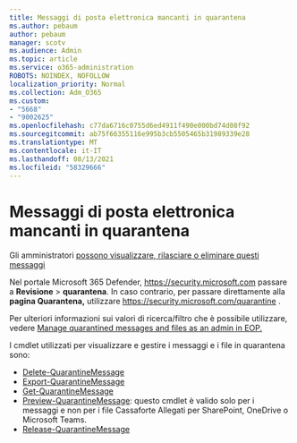 ```yaml
---
title: Messaggi di posta elettronica mancanti in quarantena
ms.author: pebaum
author: pebaum
manager: scotv
ms.audience: Admin
ms.topic: article
ms.service: o365-administration
ROBOTS: NOINDEX, NOFOLLOW
localization_priority: Normal
ms.collection: Adm_O365
ms.custom:
- "5668"
- "9002625"
ms.openlocfilehash: c77da6716c0755d6ed4911f490e000bd74d08f92
ms.sourcegitcommit: ab75f66355116e995b3cb5505465b31989339e28
ms.translationtype: MT
ms.contentlocale: it-IT
ms.lasthandoff: 08/13/2021
ms.locfileid: "58329666"
---
```

# <a name="missing-emails-in-quarantine"></a>Messaggi di posta elettronica mancanti in quarantena

Gli amministratori [possono visualizzare, rilasciare o eliminare questi messaggi](https://docs.microsoft.com/microsoft-365/security/office-365-security/manage-quarantined-messages-and-files)

Nel portale Microsoft 365 Defender, <https://security.microsoft.com> passare a **Revisione** \> **quarantena**. In caso contrario, per passare direttamente alla **pagina Quarantena,** utilizzare <https://security.microsoft.com/quarantine> .  

Per ulteriori informazioni sui valori di ricerca/filtro che è possibile utilizzare, vedere [Manage quarantined messages and files as an admin in EOP.](https://docs.microsoft.com/microsoft-365/security/office-365-security/manage-quarantined-messages-and-files)

I cmdlet utilizzati per visualizzare e gestire i messaggi e i file in quarantena sono:

- [Delete-QuarantineMessage](https://docs.microsoft.com/powershell/module/exchange/delete-quarantinemessage)
- [Export-QuarantineMessage](https://docs.microsoft.com/powershell/module/exchange/export-quarantinemessage)
- [Get-QuarantineMessage](https://docs.microsoft.com/powershell/module/exchange/get-quarantinemessage)
- [Preview-QuarantineMessage](https://docs.microsoft.com/powershell/module/exchange/preview-quarantinemessage): questo cmdlet è valido solo per i messaggi e non per i file Cassaforte Allegati per SharePoint, OneDrive o Microsoft Teams.
- [Release-QuarantineMessage](https://docs.microsoft.com/powershell/module/exchange/release-quarantinemessage)
